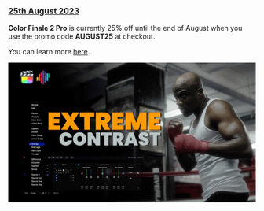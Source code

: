 ### [25th August 2023](/news/20230825)

**Color Finale 2 Pro** is currently 25% off until the end of August when you use the promo code **AUGUST25** at checkout.

You can learn more [here](https://colorfinale.com/store).

[![](/static/color-finale-2.jpeg)](https://www.youtube.com/watch?v=3YZPqmXfU7g)